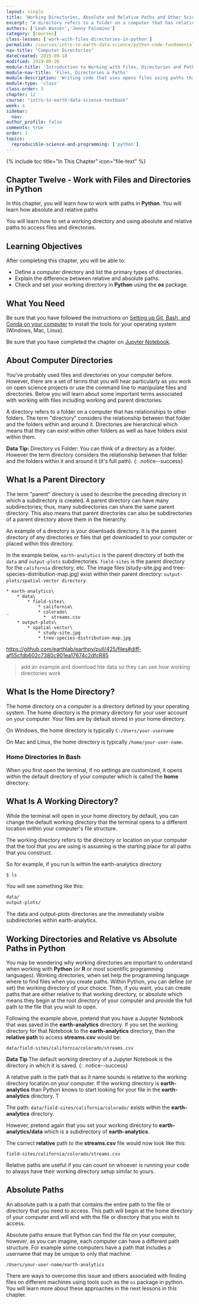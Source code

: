 ```yaml
---
layout: single
title: 'Working Directories, Absolute and Relative Paths and Other Science Project Management Terms Defined'
excerpt: "A directory refers to a folder on a computer that has relationships to other folders. Learn about the directories, files and paths as it relates to creating reproducible science projects."
authors: ['Leah Wasser','Jenny Palomino']
category: [courses]
class-lesson: ['work-with-files-directories-in-python']
permalink: /courses/intro-to-earth-data-science/python-code-fundamentals/understand-files-directories-and-paths-in-python/
nav-title: "Computer Directories"
dateCreated: 2019-09-18
modified: 2019-09-26
module-title: 'Introduction to Working with Files, Directories and Paths in Python'
module-nav-title: 'Files, Directories & Paths'
module-description: 'Writing code that uses opens files using paths that will work on many different machines will make your project more reproducible. Learn how to construct paths in your Python code using the os package that will work on any machine.'
module-type: 'class'
class-order: 3
chapter: 12
course: "intro-to-earth-data-science-textbook"
week: 4
sidebar:
  nav:
author_profile: false
comments: true
order: 1
topics:
  reproducible-science-and-programming: ['python']
---
```

{% include toc title="In This Chapter" icon="file-text" %}

<div class='notice--success' markdown="1">

## <i class="fa fa-ship" aria-hidden="true"></i> Chapter Twelve - Work with Files and Directories in Python

In this chapter, you will learn how to work with paths in **Python**. You will
learn how absolute and relative paths

You will learn how to set a working directory and using absolute and relative
paths to access files and directories.


## <i class="fa fa-graduation-cap" aria-hidden="true"></i> Learning Objectives

After completing this chapter, you will be able to:

* Define a computer directory and list the primary types of directories.
* Explain the difference between relative and absolute paths.
* Check and set your working directory in **Python** using the **os** package.

## <i class="fa fa-check-square-o fa-2" aria-hidden="true"></i> What You Need

Be sure that you have followed the instructions on <a href="{{ site.url }}/workshops/setup-earth-analytics-python/">Setting up Git, Bash, and Conda on your computer</a> to install the tools for your operating system (Windows, Mac, Linux).

Be sure that you have completed the chapter on <a href="{{ site.url }}/courses/intro-to-earth-data-science/open-reproducible-science/jupyter-python/">Jupyter Notebook</a>.

</div>


## About Computer Directories

You've probably used files and directories on your computer before. However,
there are a set of terms that you will hear particularly as you work on open
science projects or use the command line to manipulate files and directories.
Below you will learn about some important terms associated with working with
files including working and parent directories.

A directory refers to a folder on a computer that has relationships to other
folders. The term "directory" considers the relationship between that folder and
the folders within and around it. Directories are hierarchical which means that
they can exist within other folders as well as have folders exist within them.


<i class="fa fa-star"></i> **Data Tip:** Directory vs Folder: You can think
of a directory as a folder. However the term directory considers the relationship
between that folder and the folders within it and around it (it's full path).
{: .notice--success}

## What Is a Parent Directory

The term "parent" directory is used to describe the preceding directory in which
a subdirectory is created. A parent directory can have many subdirectories; thus,
many subdirectories can share the same parent directory. This also means that
parent directories can also be subdirectories of a parent directory above them in the hierarchy.

An example of a directory is your downloads directory. It is the parent directory
of any directories or files that get downloaded to your computer or placed
within this directory.

In the example below, `earth-analytics` is the parent directory of both the `data`
and `output-plots` subdirectories. `field-sites` is the parent directory for the
`california` directory, etc. The image files (study-site.jpg and tree-species-distribution-map.jpg) exist within their parent directory: `output-plots/spatial-vector directory`.

```
* earth-analytics\
    * data\
        * field-sites\
            * california\
_           * colorado\
              *  streams.csv
    * output-plots\
        * spatial-vector\
            * study-site.jpg
            * tree-species-distribution-map.jpg
```


https://github.com/earthlab/earthpy/pull/425/files#diff-af55cfdb602c7380c901ea17674c2dfcR85
> add an example and download hte data so they can see how working directories work

## What Is the Home Directory?

The home directory on a computer is a directory defined by your operating system. The home directory is the primary directory for your user account on
your computer. Your files are by default stored in your home directory.

On Windows, the home directory is typically `C:/Users/your-username`

On Mac and Linux, the home directory is typically `/home/your-user-name`.


<div id = "notice--success">

### Home Directories In Bash
When you first open the terminal, if no settings are customized, it opens
within the default directory of your computer which is called the **home**
directory.
</div>


## What Is A Working Directory?

While the terminal will open in your home directory by default, you can change the default
working directory that the terminal opens to a different location within your computer's file structure.

The working directory refers to the directory or location on your computer that
the tool that you are using is assuming is the starting place for all paths that you construct.  

So for example, if you run ls within the earth-analytics directory

```bash
$ ls
```

You will see something like this:

```bash
data/
output-plots/
```

The data and output-plots directories are the immediately visible subdirectories
within earth-analytics.

## Working Directories and Relative vs Absolute Paths in Python

You may be wondering why working directories are important to understand when working with **Python** (or **R** or most scientific programming languages). Working directories, when set
help the programming language where to find files when you create paths. Within
Python, you can define (or set) the working directory of your choice. Then, if
you want, you can create paths that are either relative to that working directory,
or absolute which means they begin at the root directory of your computer and
provide the full path to the file that you wish to open.

Following the example above, pretend that you have a Jupyter Notebook that was saved
in the **earth-analytics** directory. If you set the working directory for that
Notebook to the **earth-analytics** directory,
then the **relative path** to access **streams.csv** would be:

`data/field-sites/california/colorado/streams.csv`

<i class="fa fa-star"></i>**Data Tip** The default working directory
of a Jupyter Notebook is the directory in which it is saved.
{: .notice--success}

A relative path is the path that as it name sounds is relative to the working
directory location on your computer. If the working directory is
**earth-analytics** than Python knows to start looking for your file in the
**earth-analytics** directory. T

The path: `data/field-sites/california/colorado/` exists within the
**earth-analytics** directory.

However, pretend again that you set your working directory to
**earth-analytics/data** which is a subdirectory of **earth-analytics**.

The correct **relative** path to the **streams.csv** file would now look like this:

`field-sites/california/colorado/streams.csv`

Relative paths are useful if you can count on whoever is running your code to
always have their working directory setup similar to yours.

## Absolute Paths

An absolute path is a path that contains the entire path to the file or
directory that you need to access. This path will begin at the home directory
of your computer and will end with the file or directory that you wish to access.

Absolute paths ensure that Python can find the file on your computer, however,
as you can imagine, each computer can have a different path structure. For example
some computers have a path that includes a username that may be unique to only that machine.  

`/Users/your-user-name/earth-analytics`

There are ways to overcome this issue and others associated with finding files
on different machines using tools such as the `os` package in python. You will
learn more about these approaches in the next lessons in this chapter.



